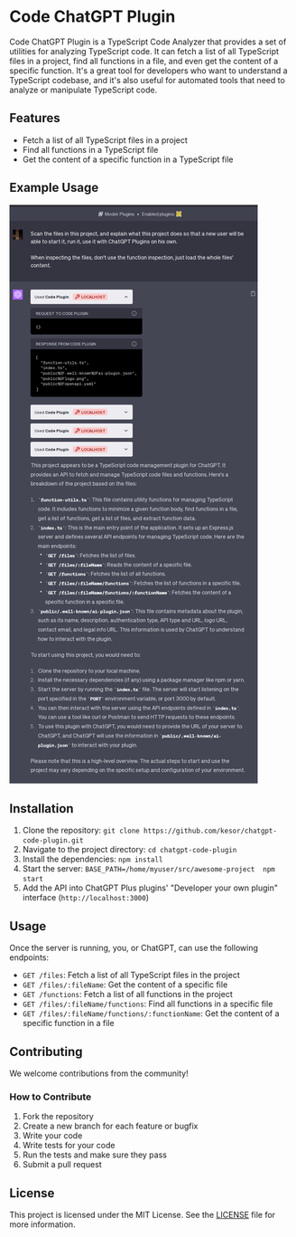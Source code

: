 # Code ChatGPT Plugin

Code ChatGPT Plugin is a TypeScript Code Analyzer that provides a set of utilities for analyzing TypeScript code. It can fetch a list of all TypeScript files in a project, find all functions in a file, and even get the content of a specific function. It's a great tool for developers who want to understand a TypeScript codebase, and it's also useful for automated tools that need to analyze or manipulate TypeScript code.

## Features

- Fetch a list of all TypeScript files in a project
- Find all functions in a TypeScript file
- Get the content of a specific function in a TypeScript file

## Example Usage

![Example Usage in ChatGPT](example.png)

## Installation

1. Clone the repository: `git clone https://github.com/kesor/chatgpt-code-plugin.git`
2. Navigate to the project directory: `cd chatgpt-code-plugin`
3. Install the dependencies: `npm install`
4. Start the server: `BASE_PATH=/home/myuser/src/awesome-project  npm start`
5. Add the API into ChatGPT Plus plugins' "Developer your own plugin" interface (`http://localhost:3000`)

## Usage

Once the server is running, you, or ChatGPT, can use the following endpoints:

- `GET /files`: Fetch a list of all TypeScript files in the project
- `GET /files/:fileName`: Get the content of a specific file
- `GET /functions`: Fetch a list of all functions in the project
- `GET /files/:fileName/functions`: Find all functions in a specific file
- `GET /files/:fileName/functions/:functionName`: Get the content of a specific function in a file

## Contributing

We welcome contributions from the community!

### How to Contribute

1. Fork the repository
2. Create a new branch for each feature or bugfix
3. Write your code
4. Write tests for your code
5. Run the tests and make sure they pass
6. Submit a pull request

## License

This project is licensed under the MIT License. See the [LICENSE](LICENSE) file for more information.
